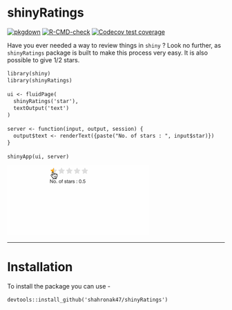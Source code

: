 # shinyRatings

 [![pkgdown](https://github.com/shahronak47/shinyRatings/workflows/R-CMD-check/badge.svg)](https://github.com/shahronak47/shinyRatings/actions)
[![R-CMD-check](https://github.com/shahronak47/shinyRatings/actions/workflows/R-CMD-check.yaml/badge.svg)](https://github.com/shahronak47/shinyRatings/actions/workflows/R-CMD-check.yaml)
[![Codecov test coverage](https://codecov.io/gh/shahronak47/shinyRatings/branch/master/graph/badge.svg)](https://codecov.io/gh/shahronak47/shinyRatings?branch=master)

Have you ever needed a way to review things in `shiny` ? Look no further, as `shinyRatings` package is built to make this process very easy. It is also possible to give 1/2 stars. 

```
library(shiny)
library(shinyRatings)

ui <- fluidPage(
  shinyRatings('star'), 
  textOutput('text')
)

server <- function(input, output, session) {
  output$text <- renderText({paste("No. of stars : ", input$star)})
}

shinyApp(ui, server)
```

![Output](man/figures/output.gif)

---

# Installation

To install the package you can use -

```
devtools::install_github('shahronak47/shinyRatings')
```
